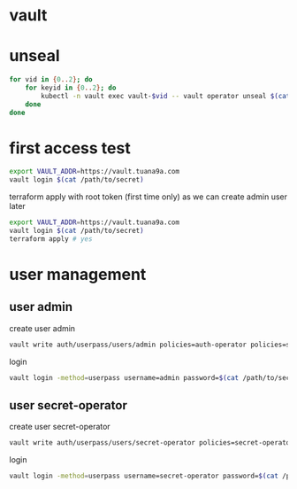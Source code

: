 # vault

# unseal

```bash
for vid in {0..2}; do
    for keyid in {0..2}; do
        kubectl -n vault exec vault-$vid -- vault operator unseal $(cat /tmp/vault-unseal.key.$keyid);
    done
done
```

# first access test

```bash
export VAULT_ADDR=https://vault.tuana9a.com
vault login $(cat /path/to/secret)
```

terraform apply with root token (first time only) as we can create admin user later

```bash
export VAULT_ADDR=https://vault.tuana9a.com
vault login $(cat /path/to/secret)
terraform apply # yes
```

# user management

## user admin

create user admin

```bash
vault write auth/userpass/users/admin policies=auth-operator policies=sys-operator policies=secret-operator password=$(cat /path/to/secret)
```

login

```bash
vault login -method=userpass username=admin password=$(cat /path/to/secret)
```

## user secret-operator

create user secret-operator

```bash
vault write auth/userpass/users/secret-operator policies=secret-operator password=$(cat /path/to/secret)
```

login

```bash
vault login -method=userpass username=secret-operator password=$(cat /path/to/secret)
```
